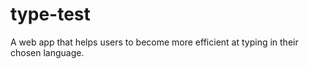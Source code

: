# type-test
A web app that helps users to become more efficient at typing in their chosen language.
